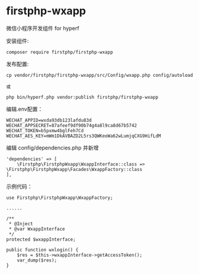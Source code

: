 # firstphp-wxapp
微信小程序开发组件 for hyperf

安装组件:

	composer require firstphp/firstphp-wxapp



发布配置:

	cp vendor/firstphp/firstphp-wxapp/src/Config/wxapp.php config/autoload

	或

	php bin/hyperf.php vendor:publish firstphp/firstphp-wxapp



编辑.env配置：

	WECHAT_APPID=wxda93db123lafdu83d
	WECHAT_APPSECRET=87afeef9df90b74g4a8l9ca8d67b5742
	WECHAT_TOKEN=b5pxmw4bglFeh7Cd
	WECHAT_AES_KEY=mWm1DkAVBAZD2L5rs3QWKeoWa62wLumjqCXG9HifLdM


编辑 config/dependencies.php 并新增

    'dependencies' => [
        \Firstphp\FirstphpWxapp\WxappInterface::class => \Firstphp\FirstphpWxapp\Facades\WxappFactory::class
    ],


示例代码：

    use Firstphp\FirstphpWxapp\WxappFactory;

    ......

    /**
     * @Inject
     * @var WxappInterface
     */
    protected $wxappInterface;

    public function wxlogin() {
        $res = $this->wxappInterface->getAccessToken();
        var_dump($res);
    }
